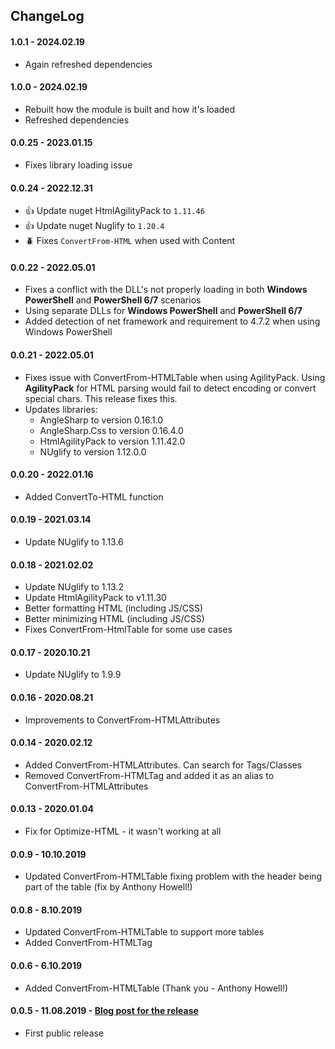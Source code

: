 ﻿## ChangeLog

#### 1.0.1 - 2024.02.19
- Again refreshed dependencies

#### 1.0.0 - 2024.02.19
- Rebuilt how the module is built and how it's loaded
- Refreshed dependencies

#### 0.0.25 - 2023.01.15
- Fixes library loading issue

#### 0.0.24 - 2022.12.31
- 👍 Update nuget HtmlAgilityPack to `1.11.46`
- 👍 Update nuget Nuglify to `1.20.4`
- 🪲 Fixes `ConvertFrom-HTML` when used with Content

#### 0.0.22 - 2022.05.01
  - Fixes a conflict with the DLL's not properly loading in both **Windows PowerShell** and **PowerShell 6/7** scenarios
  - Using separate DLLs for **Windows PowerShell** and **PowerShell 6/7**
  - Added detection of net framework and requirement to 4.7.2 when using Windows PowerShell

#### 0.0.21 - 2022.05.01
  - Fixes issue with ConvertFrom-HTMLTable when using AgilityPack. Using **AgilityPack** for HTML parsing would fail to detect encoding or convert special chars. This release fixes this.
  - Updates libraries:
    - AngleSharp to version 0.16.1.0
    - AngleSharp.Css to version 0.16.4.0
    - HtmlAgilityPack to version 1.11.42.0
    - NUglify to version 1.12.0.0

#### 0.0.20 - 2022.01.16
  - Added ConvertTo-HTML function

#### 0.0.19 - 2021.03.14
  - Update NUglify to 1.13.6
#### 0.0.18 - 2021.02.02
  - Update NUglify to 1.13.2
  - Update HtmlAgilityPack to v1.11.30
  - Better formatting HTML (including JS/CSS)
  - Better minimizing HTML (including JS/CSS)
  - Fixes ConvertFrom-HtmlTable for some use cases
#### 0.0.17 - 2020.10.21
  - Update NUglify to 1.9.9
#### 0.0.16 - 2020.08.21
  - Improvements to ConvertFrom-HTMLAttributes
#### 0.0.14 - 2020.02.12
  - Added ConvertFrom-HTMLAttributes. Can search for Tags/Classes
  - Removed ConvertFrom-HTMLTag and added it as an alias to ConvertFrom-HTMLAttributes
#### 0.0.13 - 2020.01.04
  - Fix for Optimize-HTML - it wasn't working at all
#### 0.0.9 - 10.10.2019
  - Updated ConvertFrom-HTMLTable fixing problem with the header being part of the table (fix by Anthony Howell!)
#### 0.0.8 - 8.10.2019
  - Updated ConvertFrom-HTMLTable to support more tables
  - Added ConvertFrom-HTMLTag
#### 0.0.6 - 6.10.2019
  - Added ConvertFrom-HTMLTable (Thank you - Anthony Howell!)
#### 0.0.5 - 11.08.2019 - [Blog post for the release](https://evotec.xyz/formatting-and-minifying-resources-html-css-javascript-with-powershell/)
  - First public release